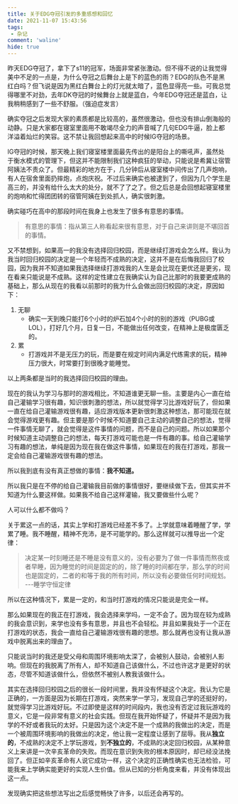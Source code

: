 ```yaml
---
title: 关于EDG夺冠引发的多重感想和回忆
date: 2021-11-07 15:43:56
tags:
 - 杂记
comment: 'waline'
hide: true
---
```

昨天EDG夺冠了，拿下了s11的冠军，场面非常紧张激动。但不得不说的让我觉得美中不足的一点是，为什么夺冠之后舞台上是下的蓝色的雨？EDG的队色不是黑红白吗？但飞说是因为黑红白舞台上的灯光就太暗了，蓝色显得亮一些。可我总觉得哪里不对劲，去年DK夺冠的时候舞台上就是蓝白，今年EDG夺冠还是蓝白，让我稍稍感到了一些不舒服。（强迫症发言）

确实夺冠之后发现大家的素质都是比较高的，虽然很激动，但也没有排山倒海般的动静。只是大家都在寝室里面用不敢竭尽全力的声音喊了几句EDG牛逼，脸上都洋溢着灿烂的笑容。这不禁让我回想起来高中的时候IG夺冠的场景。

IG夺冠的时候，那天晚上我们寝室楼里面最先传出的是阳台上的嘶吼声，虽然处于衡水模式的管理下，但这并不能限制我们这种疯狂的举动，只能说是希冀让宿管阿姨法不责众了。但最精彩的地方在于，几分钟后从寝室楼中间传出了几声炮响，有人在宿舍里面扔摔炮，点炮庆祝。不过后来确实也被逮到了，但因为几个学生是高三的，并没有给什么太大的处分，就不了了之了。但之后总是会回想起寝室楼里的炮响和忙得团团转的宿管阿姨在到处抓人，确实很刺激。

确实碰巧在高中的那段时间在我身上也发生了很多有意思的事情。
> 有意思的事情：指从第三人称看起来很有意思，对于自己来讲则是不堪回首的事情。

又不禁想到，如果高一的我没有选择回归校园，而是继续打游戏会怎么样。我认为我当时回归校园的决定是一个年轻而不成熟的决定，这并不是在后悔我回归了校园，因为我并不知道如果我选择继续打游戏我的人生是会比现在更优还是更劣，现在看来只能说是不成熟。这样的定性建立在我确实认为自己比那时的我要更成熟的基础上，那么从现在的我看以前那时的我为什么会做出回归校园的决定，原因如下：
1. 无聊
    - 确实一天到晚只能打6个小时的炉石加4个小时的别的游戏（PUBG或LOL），打好几个月，日复一日，不能做出任何改变，在精神上是极度匮乏的。
2. 累
    - 打游戏并不是无压力的玩，而是要在规定时间内满足代练需求的玩，精神压力很大，时常要打到很晚才能睡觉。

以上两条都是当时的我选择回归校园的理由。

现在的我认为学习与那时的游戏相比，不知道谁更无聊一些。主要是内心一直在给自己灌输学习很有趣，知识很刺激的想法，所以就觉得学习比游戏好玩了，但如果一直在给自己灌输游戏很有趣，适应游戏版本更新很刺激这种想法，那可能现在就会觉得游戏更有趣。但主要是那个时候不知道要自己主动的调整自己的想法，觉得一件事情无聊了，就会觉得是这件事情的问题，而不是自己的问题。所以如果那个时候知道主动调整自己的想法，每天打游戏可能也是一件有趣的事。给自己灌输学习有趣的想法，单纯是因为现在我在做这件事情，如果现在的我在打游戏，那我一定会给自己灌输游戏很有趣的想法。

所以我到底有没有真正想做的事情：**我不知道。**

所以我只是在不停的给自己灌输我目前做的事情很好，要继续做下去，但其实并不知道为什么要这样做。如果我不给自己这样灌输，我又要做些什么呢？

人可以什么都不做吗？

关于累这一点的话，其实上学和打游戏已经差不多了。上学就意味着睡醒了学，学累了睡。我不睡醒，精神不充沛，是不可能学的。那么这样就可以推导出一个定律：
> 决定某一时刻睡还是不睡是没有意义的，没有必要为了做一件事情而熬夜或者早睡，因为睡觉的时间是固定的的，除了睡的时间都在学，那么学的时间也是固定的，二者的和等于我的所有时间，所以没有必要做任何时间规划。  ---睡学守恒定律

所以在这种情况下，累是一定的，和当时打游戏的情况只能说是完全一样。

那么如果现在的我正在打游戏，我会选择来学吗，一定不会了。因为现在较为成熟的我会意识到，来学也没有多有意思，并且也不会轻松。并且如果我处于一个正在打游戏的状态，我会一直给自己灌输游戏很有趣的思想。那么就再也没有让我从游戏中脱离出来的理由了。

只能说当时的我还是受父母和周围环境影响太深了，会被别人鼓动，会被别人影响。但现在的我脱离了所有人，却不知道自己该做什么，不过也许这才是更好的状态，尽管不知道该做什么，但依然不被别人教我该做什么。

其实在选择回归校园之后的很长一段时间里，我并没有怀疑这个决定。我认为它是正确的，一方面是因为长期在打游戏，突然来学一学习，发现自己学的还挺好的，就觉得学习比游戏好玩。不过即使是这样的时间段内，我也没有否定过我玩游戏的意义，它是一段非常有意义的社会实践。但现在我开始怀疑了，怀疑并不是因为我学的不好或者我玩的太好。只是因为这个决定不是一个成熟的我做出的决定，而是一个被周围环境影响的我做出的决定，他让我一定程度让感到了屈辱。我从**独立的**，不成熟的决定不上学玩游戏，到**不独立的**，不成熟的决定回归校园，从某种意义上来讲是一次辛亥革命的失败。而现在意识到失败的根本原因时，却已经没法挽回了。但正如辛亥革命有人说它成功一样，这个决定的正确性确实也无法检验，可能我来上学确实能更好的实现人生价值。但从已知的分析角度来看，并没有体现出这一点。

发现确实把这些想法写出之后感觉畅快了许多，以后还会再写的。
